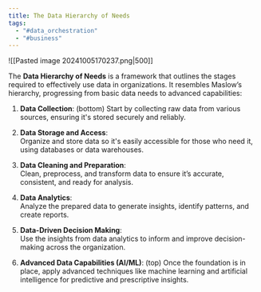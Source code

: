 ```yaml
---
title: The Data Hierarchy of Needs
tags:
  - "#data_orchestration"
  - "#business"
---
```

![[Pasted image 20241005170237.png|500]]

The **Data Hierarchy of Needs** is a framework that outlines the stages required to effectively use data in organizations. It resembles Maslow’s hierarchy, progressing from basic data needs to advanced capabilities:

1. **Data Collection**:  (bottom)
   Start by collecting raw data from various sources, ensuring it's stored securely and reliably.

2. **Data Storage and Access**:  
   Organize and store data so it's easily accessible for those who need it, using databases or data warehouses.

3. **Data Cleaning and Preparation**:  
   Clean, preprocess, and transform data to ensure it’s accurate, consistent, and ready for analysis.

4. **Data Analytics**:  
   Analyze the prepared data to generate insights, identify patterns, and create reports.

5. **Data-Driven Decision Making**:  
   Use the insights from data analytics to inform and improve decision-making across the organization.

6. **Advanced Data Capabilities (AI/ML)**:  (top)
   Once the foundation is in place, apply advanced techniques like machine learning and artificial intelligence for predictive and prescriptive insights.
